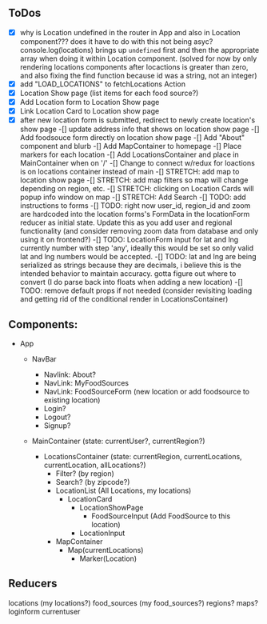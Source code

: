 ## ToDos

-[x] why is Location undefined in the router in App and also in Location component??? does it have to do with this not being asyc? console.log(locations) brings up `undefined` first and then the appropriate array when doing it within Location component. (solved for now by only rendering locations components after locactions is greater than zero, and also fixing the find function because id was a string, not an integer)
-[x] add "LOAD_LOCATIONS" to fetchLocations Action
-[x] Location Show page (list items for each food source?)
-[x] Add Location form to Location Show page
-[x] Link Location Card to Location show page
-[x] after new location form is submitted, redirect to newly create location's show page
-[] update address info that shows on location show page
-[] Add foodsouce form directly on location show page
-[] Add "About" component and blurb
-[] Add MapContainer to homepage
-[] Place markers for each location
-[] Add LocationsContainer and place in MainContainer when on '/'
    -[] Change to connect w/redux for loactions is on locations container instead of main
-[] STRETCH: add map to location show page
-[] STRETCH: add map filters so map will change depending on region, etc.
-[] STRETCH: clicking on Location Cards will popup info window on map
-[] STRETCH: Add Search
-[] TODO: add instructions to forms
-[] TODO: right now user_id, region_id and zoom are hardcoded into the location forms's FormData in the locationForm reducer as initial state. Update this as you add user and regional functionality (and consider removing zoom data from database and only using it on frontend?)
-[] TODO: LocationForm input for lat and lng currently number with step 'any', ideally this would be set so only valid lat and lng numbers would be accepted.
-[] TODO: lat and lng are being serialized as strings because they are decimals, i believe this is the intended behavior to maintain accuracy. gotta figure out where to convert (I do parse back into floats when adding a new location)
-[] TODO: remove default props if not needed (consider revisiting loading and getting rid of the conditional render in LocationsContainer)

## Components:
- App
    - NavBar
        - Navlink: About?
        - NavLink: MyFoodSources
        - NavLink: FoodSourceForm (new location or add foodsource to existing location)
        - Login?
        - Logout?
        - Signup?
    - MainContainer (state: currentUser?, currentRegion?)
    
        - LocationsContainer (state: currentRegion, currentLocations, currentLocation, allLocations?)
            - Filter? (by region)
            - Search? (by zipcode?)
            - LocationList (All Locations, my locations)
                - LocationCard
                    - LocationShowPage
                        - FoodSourceInput (Add FoodSource to this location)
                    - LocationInput
            - MapContainer
                - Map(currentLocations)
                    - Marker(Location)


## Reducers

locations
(my locations?)
food_sources
(my food_sources?)
regions?
maps?
loginform
currentuser


